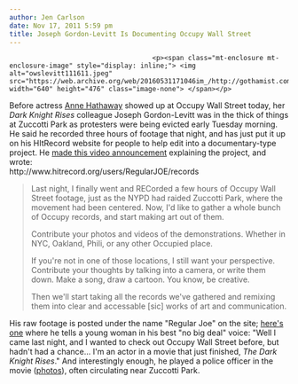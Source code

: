 ```yaml
---
author: Jen Carlson
date: Nov 17, 2011 5:59 pm
title: Joseph Gordon-Levitt Is Documenting Occupy Wall Street
---
```


	
										<p><span class="mt-enclosure mt-enclosure-image" style="display: inline;"> <img alt="owslevitt111611.jpeg" src="https://web.archive.org/web/20160531171046im_/http://gothamist.com/attachments/arts_jen/owslevitt111611.jpeg" width="640" height="476" class="image-none"> </span></p>

<p>Before actress <a href="https://web.archive.org/web/20160531171046/http://gothamist.com/2011/11/17/anne_hathaway_joins_large_crowd_at.php#photo-1">Anne Hathaway</a> showed up at Occupy Wall Street today, her <em>Dark Knight Rises</em> colleague Joseph Gordon-Levitt was in the thick of things at Zuccotti Park as protesters were being evicted early Tuesday morning. He said he recorded three hours of footage that night, and has just put it up on his HItRecord website for people to help edit into a documentary-type project. He <a href="https://web.archive.org/web/20160531171046/http://www.hitrecord.org/records/566983?&amp;page=2">made this video announcement</a> explaining the project, and wrote:<br>
http://www.hitrecord.org/users/RegularJOE/records<br>
</p><blockquote>Last night, I finally went and RECorded a few hours of Occupy Wall Street footage, just as the NYPD had raided Zuccotti Park, where the movement had been centered.  Now, I&apos;d like to gather a whole bunch of Occupy records, and start making art out of them.<p></p>

<p>Contribute your photos and videos of the demonstrations.  Whether in NYC, Oakland, Phili, or any other Occupied place.</p>

<p>If you&apos;re not in one of those locations, I still want your perspective.  Contribute your thoughts by talking into a camera, or write them down.  Make a song, draw a cartoon.  You know, be creative.</p>

<p>Then we&apos;ll start taking all the records we&apos;ve gathered and remixing them into clear and accessable [sic] works of art and communication.</p></blockquote>His raw footage is posted under the name &quot;Regular Joe&quot; on the site; <a href="https://web.archive.org/web/20160531171046/http://www.hitrecord.org/records/569725">here&apos;s one</a> where he tells a young woman in his best &quot;no big deal&quot; voice: &quot;Well I came last night, and I wanted to check out Occupy Wall Street before, but hadn&apos;t had a chance... I&apos;m an actor in a movie that just finished, <em>The Dark Knight Rises</em>.&quot; And interestingly enough, he played a police officer in the movie (<a href="https://web.archive.org/web/20160531171046/http://www.huffingtonpost.com/2011/10/29/joseph-gordon-levitt-films-the-dark-knight-rises-nyc_n_1065224.html">photos</a>), often circulating near Zuccotti Park.<p></p>					
										
									
				